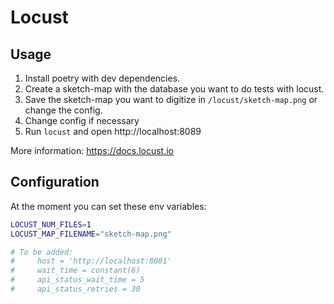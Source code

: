 # Locust

## Usage

1. Install poetry with dev dependencies.
2. Create a sketch-map with the database you want to do tests with locust.
3. Save the sketch-map you want to digitize in `/locust/sketch-map.png` or change the config.
4. Change config if necessary
5. Run `locust` and open http://localhost:8089

More information: https://docs.locust.io

## Configuration

At the moment you can set these env variables:
```bash
LOCUST_NUM_FILES=1
LOCUST_MAP_FILENAME="sketch-map.png"

# To be added:
#     host = 'http://localhost:8081'
#     wait_time = constant(6)
#     api_status_wait_time = 5
#     api_status_retries = 30
```
